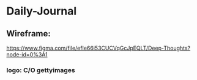 # Daily-Journal


## Wireframe:

https://www.figma.com/file/efIe66i53CUCVqGcJpEQLT/Deep-Thoughts?node-id=0%3A1


### logo: C/O gettyimages
